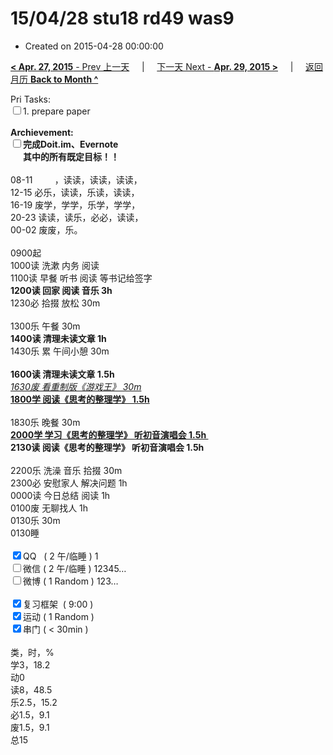 # 15/04/28 stu18 rd49 was9

- Created on 2015-04-28 00:00:00

[**< Apr. 27, 2015** - Prev 上一天](_archived/lifelogs/2015/04/d27.md) &nbsp; &nbsp; | &nbsp; &nbsp; [下一天 Next - **Apr. 29, 2015 >**](_archived/lifelogs/2015/04/d29.md) &nbsp; &nbsp; |  &nbsp; &nbsp; [返回月历 **Back to Month ^**](_archived/lifelogs/2015/04/index.md)
<br/><div>Pri Tasks:<br/><input type="checkbox" />1. prepare paper</div>    <div><br/></div>    <div><b>Archievement:</b></div>    <div><b><input type="checkbox" />完成Doit.im、</b><b>Evernote</b></div>    <div><b>      其中的</b><b>所有</b><b>既定目标！！</b></div>    <div>        <div><br/></div>08-11         ，读读，读读，读读，<br/>12-15 必乐，读读，乐读，读读，<br/>16-19 废学，学学，乐学，学学，<br/>20-23 读读，读乐，必必，读读，    </div>    <div>00-02 废废，乐。</div>    <div>        <div><br/></div>0900起<br/>1000读 洗漱 内务 阅读    </div>    <div>1100读 早餐 听书 阅读 等书记给签字</div>    <div><b>1200读 回家 阅读 音乐 3h</b></div>    <div>1230必 拾掇 放松 30m<br/>        <div><br/></div>1300乐 午餐 30m    </div>    <div><b>1400读 清理未读文章 1h</b></div>    <div>1430乐 累 午间小憩 30m</div>    <div><u><br/></u></div>    <div><b>1600读 清理未读文章 1.5h</b></div>    <div><i><u>1630废 看重制版《游戏王》 30m</u></i></div>    <div><b><u>1800学 阅读《思考的整理学》 1.5h</u></b>        <div><br/></div>1830乐 晚餐 30m    </div>    <div><b><u>2000学 学习《思考的整理学》 听初音演唱会 1.5h </u></b></div>    <div><b>2130读 阅读《思考的整理学》 听初音演唱会 1.5h</b> <br/><br/></div>    <div>2200乐 洗澡 音乐 拾掇 30m</div>    <div>2300必 安慰家人 解决问题 1h<br/>0000读 今日总结 阅读 1h</div>    <div>0100废 无聊找人 1h</div>    <div>0130乐 30m</div>    <div>0130睡</div>    <div><br/></div>    <div><input type="checkbox" checked="true" />QQ   ( 2 午/临睡 ) 1<br/><input type="checkbox" />微信 ( 2 午/临睡 ) 12345…</div>    <div><input type="checkbox" />微博 ( 1 Random ) 123…</div>    <div><br/></div>    <div><input type="checkbox" checked="true" />复习框架  ( 9:00 ) <br/></div>    <div><input type="checkbox" checked="true" />运动 ( 1 Random ) </div>    <div><input type="checkbox" checked="true" />串门 ( < 30min ) </div>    <div>        <div><br/></div>类，时，%<br/>学3，18.2<br/>动0<br/>读8，48.5<br/>乐2.5，15.2<br/>必1.5，9.1<br/>废1.5，9.1<br/>总15    </div>
